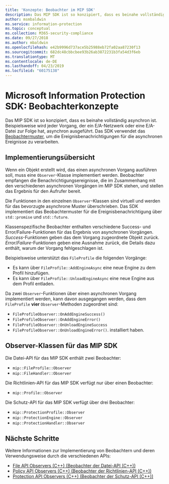 ```yaml
---
title: 'Konzepte: Beobachter im MIP SDK'
description: Das MIP SDK ist so konzipiert, dass es beinahe vollständig asynchron ist. In diesem Artikel erfahren Sie, wie Beobachter implementiert und mit dem Ziel der Asynchronität verwendet werden.
author: msmbaldwin
ms.service: information-protection
ms.topic: conceptual
ms.collection: M365-security-compliance
ms.date: 09/27/2018
ms.author: mbaldwin
ms.openlocfilehash: e42b9996d737ace5b25988eb72fa02aa87230f13
ms.sourcegitcommit: 682dc48cbbcbee93b26ab3872231b3fa54d3f6eb
ms.translationtype: MT
ms.contentlocale: de-DE
ms.lasthandoff: 04/23/2019
ms.locfileid: "60175138"
---
```

# <a name="microsoft-information-protection-sdk---observer-concepts"></a>Microsoft Information Protection SDK: Beobachterkonzepte

Das MIP SDK ist so konzipiert, dass es beinahe vollständig asynchron ist. Beispielsweise wird jeder Vorgang, der ein E/A-Netzwerk oder eine E/A-Datei zur Folge hat, asynchron ausgeführt. Das SDK verwendet das [Beobachtermuster](https://wikipedia.org/wiki/Observer_pattern), um die Ereignisbenachrichtigungen für die asynchronen Ereignisse zu verarbeiten. 

## <a name="implementation-overview"></a>Implementierungsübersicht

Wenn ein Objekt erstellt wird, das einen asynchronen Vorgang ausführen soll, muss eine `Observer`-Klasse implementiert werden. Beobachter empfangen die Benachrichtigungsereignisse, die im Zusammenhang mit den verschiedenen asynchronen Vorgängen im MIP SDK stehen, und stellen das Ergebnis für den Aufrufer bereit.

Die Funktionen in den einzelnen `Observer`-Klassen sind virtuell und werden für das bevorzugte asynchrone Muster überschrieben. Das SDK implementiert das Beobachtermuster für die Ereignisbenachrichtigung über `std::promise` und `std::future`.

Klassenspezifische Beobachter enthalten verschiedene Success- und Error/Failure-Funktionen für das Ergebnis von asynchronen Vorgängen. *Success*-Funktionen geben das dem Vorgang zugeordnete Objekt zurück. *Error*/*Failure*-Funktionen geben eine Ausnahme zurück, die Details dazu enthält, warum der Vorgang fehlgeschlagen ist.

Beispielsweise unterstützt das `FileProfile` die folgenden Vorgänge: 

- Es kann über `FileProfile::AddEngineAsync` eine neue Engine zu dem Profil hinzufügen. 
- Es kann über `FileProfile::UnloadEngineAsync` eine neue Engine aus dem Profil entladen.

Da zwei `Observer`-Funktionen über einen asynchronen Vorgang implementiert werden, kann davon ausgegangen werden, dass dem `FileProfile` **vier** `Observer`-Methoden zugeordnet sind: 

- `FileProfileObserver::OnAddEngineSuccess()`
- `FileProfileObserver::OnAddEngineError()`
- `FileProfileObserver::OnUnloadEngineSuccess`
- `FileProfileObserver::OnUnloadEngineError()`. installiert haben. 

## <a name="mip-sdk-observer-classes"></a>Observer-Klassen für das MIP SDK

Die Datei-API für das MIP SDK enthält zwei Beobachter:

* `mip::FileProfile::Observer`
* `mip::FileHandler::Observer`

Die Richtlinien-API für das MIP SDK verfügt nur über einen Beobachter:

* `mip::Profile::Observer`

Die Schutz-API für das MIP SDK verfügt über drei Beobachter:

* `mip::ProtectionProfile::Observer`
* `mip::ProtectionEngine::Observer`
* `mip::ProtectionHandler::Observer`

## <a name="next-steps"></a>Nächste Schritte

Weitere Informationen zur Implementierung von Beobachtern und deren Verwendungsweise durch die verschiedenen APIs:

* [File API Observers (C++) (Beobachter der Datei-API (C++))](concept-async-observers-file-cpp.md)
* [Policy API Observers (C++) (Beobachter der Richtlinien-API (C++))](concept-async-observers-policy-cpp.md)
* [Protection API Observers (C++) (Beobachter der Schutz-API (C++))](concept-async-observers-protection-cpp.md)
